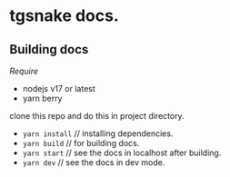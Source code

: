 # tgsnake docs.
## Building docs 
*Require*
- nodejs v17 or latest
- yarn berry

clone this repo and do this in project directory.  

- `yarn install` // installing dependencies.
- `yarn build` // for building docs.
- `yarn start` // see the docs in localhost after building.
- `yarn dev` // see the docs in dev mode. 